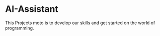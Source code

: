 # AI-Assistant
This Projects moto is to develop our skills and get started on the world of programming.
